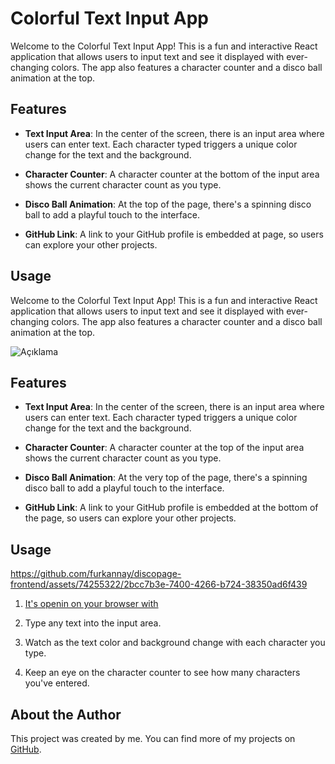 # Colorful Text Input App

Welcome to the Colorful Text Input App! This is a fun and interactive React application that allows users to input text and see it displayed with ever-changing colors. The app also features a character counter and a disco ball animation at the top. 

## Features

- **Text Input Area**: In the center of the screen, there is an input area where users can enter text. Each character typed triggers a unique color change for the text and the background.

- **Character Counter**: A character counter at the bottom of the input area shows the current character count as you type.

- **Disco Ball Animation**: At the top of the page, there's a spinning disco ball to add a playful touch to the interface.

- **GitHub Link**: A link to your GitHub profile is embedded at page, so users can explore your other projects.

## Usage

Welcome to the Colorful Text Input App! This is a fun and interactive React application that allows users to input text and see it displayed with ever-changing colors. The app also features a character counter and a disco ball animation at the top. 

![Açıklama](https://github.com/furkannay/discopage-frontend/assets/74255322/d2c24359-0521-433c-b529-7254b86992c7)


## Features

- **Text Input Area**: In the center of the screen, there is an input area where users can enter text. Each character typed triggers a unique color change for the text and the background.

- **Character Counter**: A character counter at the top of the input area shows the current character count as you type.

- **Disco Ball Animation**: At the very top of the page, there's a spinning disco ball to add a playful touch to the interface.

- **GitHub Link**: A link to your GitHub profile is embedded at the bottom of the page, so users can explore your other projects.


## Usage

https://github.com/furkannay/discopage-frontend/assets/74255322/2bcc7b3e-7400-4266-b724-38350ad6f439

1.  [It's openin on your browser with](http://localhost:3000)

2. Type any text into the input area.
3. Watch as the text color and background change with each character you type.
4. Keep an eye on the character counter to see how many characters you've entered.



## About the Author

This project was created by me. You can find more of my projects on [GitHub](https://github.com/furkannay).
